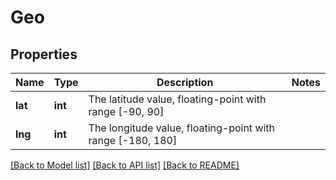 # Geo

## Properties
Name | Type | Description | Notes
------------ | ------------- | ------------- | -------------
**lat** | **int** | The latitude value, floating-point with range [-90, 90] | 
**lng** | **int** | The longitude value, floating-point with range [-180, 180] | 

[[Back to Model list]](../README.md#documentation-for-models) [[Back to API list]](../README.md#documentation-for-api-endpoints) [[Back to README]](../README.md)

